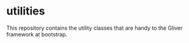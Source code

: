 # utilities
This repository contains the utility classes that are handy to the Gliver framework at bootstrap.
